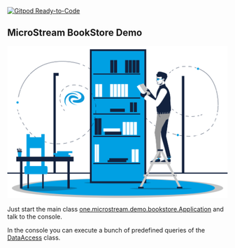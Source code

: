[![Gitpod Ready-to-Code](https://img.shields.io/badge/Gitpod-ready--to--code-blue?logo=gitpod)](https://gitpod.io/#https://github.com/microstream-one/bookstore-demo)

## MicroStream BookStore Demo

![BookStore Demo](docs/images/bookstoredemo.svg?raw=true)

Just start the main class [one.microstream.demo.bookstore.Application](src/main/java/one/microstream/demo/bookstore/Application.java) and talk to the console.

In the console you can execute a bunch of predefined queries of the [DataAccess](src/main/java/one/microstream/demo/bookstore/dal/DataAccess.java) class.
